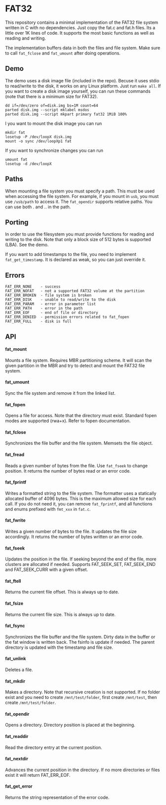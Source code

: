 # FAT32

This repository contains a minimal implementation of the FAT32 file system written in C with no dependencies. Just copy the fat.c and fat.h files. Its a little over 1K lines of code. It supports the most basic functions as well as reading and writing. 

The implementation buffers data in both the files and file system. Make sure to call `fat_fclose` and `fat_umount` after doing operations.

## Demo

The demo uses a disk image file (included in the repo). Becuse it uses stdio to read/write to the disk, it works on any Linux platform. Just run `make all`. If you want to create a disk image yourself, you can run these commands (note that there is a minimum size for FAT32).

```
dd if=/dev/zero of=disk.img bs=1M count=64
parted disk.img --script mklabel msdos
parted disk.img --script mkpart primary fat32 1MiB 100%
```

I you want to mount the disk image you can run

```
mkdir fat
losetup -P /dev/loopX disk.img
mount -o sync /dev/loopXp1 fat
```

If you want to synchronize changes you can run

```
umount fat
losetup -d /dev/loopX
```

## Paths

When mounting a file system you must specify a path. This must be used when accessing the file system. For example, if you mount in `usb`, you must use `/usb/path` to access it. The `fat_opendir` supports relative paths. You can use both . and .. in the path. 

## Porting

In order to use the filesystem you must provide functions for reading and writing to the disk. Note that only a block size of 512 bytes is supported (LBA). See the demo.

If you want to add timestamps to the file, you need to implement `fat_get_timestamp`. It is declared as weak, so you can just override it.

## Errors

```
FAT_ERR_NONE    - success
FAT_ERR_NOFAT   - not a supported FAT32 volume at the partition
FAT_ERR_BROKEN  - file system is broken
FAT_ERR_DISK    - unable to read/write to the disk
FAT_ERR_PARAM   - error in parameter list
FAT_ERR_PATH    - error in the path
FAT_ERR_EOF     - end of file or directory
FAT_ERR_DENIED  - permission errors related to fat_fopen
FAT_ERR_FULL    - disk is full
```

## API

#### fat_mount

Mounts a file system. Requires MBR partitioning scheme. It will scan the given partition in the MBR and try to detect and mount the FAT32 file system.

#### fat_umount

Sync the file system and remove it from the linked list.

#### fat_fopen

Opens a file for access. Note that the directory must exist. Standard fopen modes are supported (rwa+x). Refer to fopen documentation.

#### fat_fclose

Synchronizes the file buffer and the file system. Memsets the file object.

#### fat_fread

Reads a given number of bytes from the file. Use `fat_fseek` to change position. It returns the number of bytes read or an error code.

#### fat_fprintf

Writes a formatted string to the file system. The formatter uses a statically allocated buffer of 4096 bytes. This is the maximum allowed size for each call. If you do not need it, you can remove `fat_fprintf`, and all functions and enums prefixed with `fmt_xxx` in `fat.c`.

#### fat_fwrite

Writes a given number of bytes to the file. It updates the file size accordingly. It returns the number of bytes written or an error code.

#### fat_fseek

Updates the position in the file. If seeking beyond the end of the file, more clusters are allocated if needed. Supports FAT_SEEK_SET, FAT_SEEK_END and FAT_SEEK_CURR with a given offset.

#### fat_ftell

Returns the current file offset. This is always up to date.

#### fat_fsize

Returns the current file size. This is always up to date.

#### fat_fsync

Synchronizes the file buffer and the file system. Dirty data in the buffer or the fat window is written back. The fsinfo is update if needed. The parent directory is updated with the timestamp and file size.

#### fat_unlink

Deletes a file. 

#### fat_mkdir

Makes a directory. Note that recursive creation is not supported. If no folder exist and you need to create `/mnt/test/folder`, first create `/mnt/test`, then create `/mnt/test/folder`.

#### fat_opendir

Opens a directory. Directory position is placed at the beginning.

#### fat_readdir

Read the directory entry at the current position.

#### fat_nextdir

Advances the current position in the directory. If no more directories or files exist it will return FAT_ERR_EOF.

#### fat_get_error

Returns the string representation of the error code.
